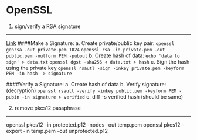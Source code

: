 OpenSSL
======

1. sign/verify a RSA signature
--------------------------

[Link](http://www.codealias.info/technotes/openssl_rsa_sign_and_verify_howto)
####Make a Signature:
    a. Create private/public key pair:
       `openssl genrsa -out private.pem 1024`
       `openssl rsa -in private.pem -out public.pem -outform PEM -pubout`
    b. Create hash of data:
       `echo 'data to sign' > data.txt`
       `openssl dgst -sha256 < data.txt > hash`
    c. Sign the hash using the private key
       `openssl rsautl -sign -inkey private.pem -keyform PEM -in hash  > signature`
    
####Verify a Signature:
    a. Create hash of data
    b. Verify signature: (decryption)
       `openssl rsautl -verify -inkey public.pem -keyform PEM -pubin -in signature > verified`
    c. diff -s verified hash (should be same)

2. remove pkcs12 passphrase
---------------------------
openssl pkcs12 -in protected.p12 -nodes -out temp.pem
openssl pkcs12 -export -in temp.pem -out unprotected.p12

